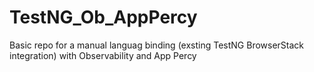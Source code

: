 # TestNG_Ob_AppPercy
Basic repo for a manual languag binding (exsting TestNG BrowserStack integration) with Observability and App Percy
